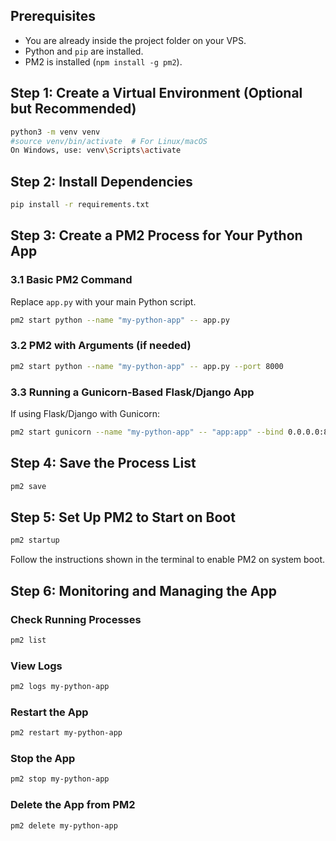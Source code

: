 
## Prerequisites

- You are already inside the project folder on your VPS.
- Python and `pip` are installed.
- PM2 is installed (`npm install -g pm2`).

## Step 1: Create a Virtual Environment (Optional but Recommended)

```bash
python3 -m venv venv
#source venv/bin/activate  # For Linux/macOS
On Windows, use: venv\Scripts\activate
```

## Step 2: Install Dependencies

```bash
pip install -r requirements.txt
```

## Step 3: Create a PM2 Process for Your Python App

### 3.1 Basic PM2 Command

Replace `app.py` with your main Python script.

```bash
pm2 start python --name "my-python-app" -- app.py
```

### 3.2 PM2 with Arguments (if needed)

```bash
pm2 start python --name "my-python-app" -- app.py --port 8000
```

### 3.3 Running a Gunicorn-Based Flask/Django App

If using Flask/Django with Gunicorn:

```bash
pm2 start gunicorn --name "my-python-app" -- "app:app" --bind 0.0.0.0:8000
```

## Step 4: Save the Process List

```bash
pm2 save
```

## Step 5: Set Up PM2 to Start on Boot

```bash
pm2 startup
```

Follow the instructions shown in the terminal to enable PM2 on system boot.

## Step 6: Monitoring and Managing the App

### Check Running Processes

```bash
pm2 list
```

### View Logs

```bash
pm2 logs my-python-app
```

### Restart the App

```bash
pm2 restart my-python-app
```

### Stop the App

```bash
pm2 stop my-python-app
```

### Delete the App from PM2

```bash
pm2 delete my-python-app
```

